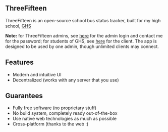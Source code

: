 ## ThreeFifteen

ThreeFifteen is an open-source school bus status tracker, built for my high school, [GHS](https://ghs.greenwichschools.org)

**Note:** for ThreeFifteen admins, see [here](https://songtech-0912.github.io/ThreeFifteen-App/admin-v2/) for the admin login and contact me for the password; for students of GHS, see [here](https://songtech-0912.github.io/ThreeFifteen-App/client-v2/) for the client. The app is designed to be used by one admin, though unlimited clients may connect.

## Features

- Modern and intuitive UI
- Decentralized (works with any server that you use)

## Guarantees

- Fully free software (no proprietary stuff)
- No build system, completely ready out-of-the-box
- Use native web technologies as much as possible
- Cross-platform (thanks to the web :)

